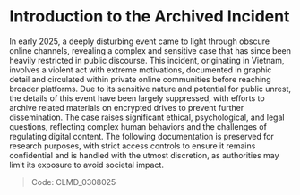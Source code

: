 # Introduction to the Archived Incident

In early 2025, a deeply disturbing event came to light through obscure online channels, revealing a complex and sensitive case that has since been heavily restricted in public discourse. This incident, originating in Vietnam, involves a violent act with extreme motivations, documented in graphic detail and circulated within private online communities before reaching broader platforms. Due to its sensitive nature and potential for public unrest, the details of this event have been largely suppressed, with efforts to archive related materials on encrypted drives to prevent further dissemination. The case raises significant ethical, psychological, and legal questions, reflecting complex human behaviors and the challenges of regulating digital content. The following documentation is preserved for research purposes, with strict access controls to ensure it remains confidential and is handled with the utmost discretion, as authorities may limit its exposure to avoid societal impact.

> Code: CLMD_0308025
